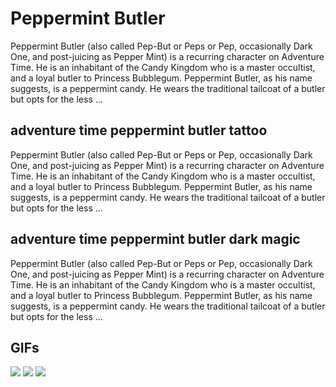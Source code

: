 # **Peppermint Butler**

Peppermint Butler (also called Pep-But or Peps or Pep, occasionally Dark One, and post-juicing as Pepper Mint) is a recurring character on Adventure Time. He is an inhabitant of the Candy Kingdom who is a master occultist, and a loyal butler to Princess Bubblegum. Peppermint Butler, as his name suggests, is a peppermint candy. He wears the traditional tailcoat of a butler but opts for the less ...

## **adventure time peppermint butler tattoo**

Peppermint Butler (also called Pep-But or Peps or Pep, occasionally Dark One, and post-juicing as Pepper Mint) is a recurring character on Adventure Time. He is an inhabitant of the Candy Kingdom who is a master occultist, and a loyal butler to Princess Bubblegum. Peppermint Butler, as his name suggests, is a peppermint candy. He wears the traditional tailcoat of a butler but opts for the less ...

## **adventure time peppermint butler dark magic**

Peppermint Butler (also called Pep-But or Peps or Pep, occasionally Dark One, and post-juicing as Pepper Mint) is a recurring character on Adventure Time. He is an inhabitant of the Candy Kingdom who is a master occultist, and a loyal butler to Princess Bubblegum. Peppermint Butler, as his name suggests, is a peppermint candy. He wears the traditional tailcoat of a butler but opts for the less ...

## **GIFs**

![](https://media1.giphy.com/media/U8FrZp45yKbL94GY0o/giphy.gif)  ![](http://pa1.narvii.com/6626/2ad631febd04c9b14a5ee2304e85527b84076c2c_00.gif)  ![](https://pa1.narvii.com/6683/b11cd6104e939a66f604b801e45acf8ab8df2268_hq.gif)  